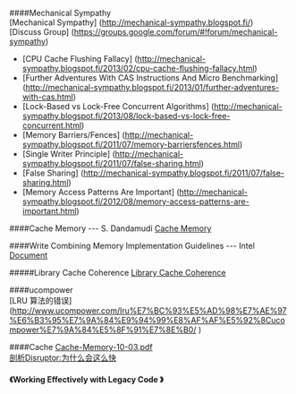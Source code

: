 ####Mechanical Sympathy     
[Mechanical Sympathy] (http://mechanical-sympathy.blogspot.fi/)     
[Discuss Group] (https://groups.google.com/forum/#!forum/mechanical-sympathy)    

- [CPU Cache Flushing Fallacy] (http://mechanical-sympathy.blogspot.fi/2013/02/cpu-cache-flushing-fallacy.html)     
- [Further Adventures With CAS Instructions And Micro Benchmarking] (http://mechanical-sympathy.blogspot.fi/2013/01/further-adventures-with-cas.html)    
- [Lock-Based vs Lock-Free Concurrent Algorithms] (http://mechanical-sympathy.blogspot.fi/2013/08/lock-based-vs-lock-free-concurrent.html)    
- [Memory Barriers/Fences] (http://mechanical-sympathy.blogspot.fi/2011/07/memory-barriersfences.html)    
- [Single Writer Principle] (http://mechanical-sympathy.blogspot.fi/2011/07/false-sharing.html)    
- [False Sharing] (http://mechanical-sympathy.blogspot.fi/2011/07/false-sharing.html)    
- [Memory Access Patterns Are Important]  (http://mechanical-sympathy.blogspot.fi/2012/08/memory-access-patterns-are-important.html)    


####Cache Memory --- S. Dandamudi
[Cache Memory](http://www.scs.carleton.ca/sivarama/org_book/org_book_web/slides/chap_1_versions/ch17_1.pdf)

####Write Combining Memory Implementation Guidelines --- Intel    
[Document](http://download.intel.com/design/PentiumII/applnots/24442201.pdf)   

#####Library Cache Coherence
[Library Cache Coherence](http://dspace.mit.edu/bitstream/handle/1721.1/62580/MIT-CSAIL-TR-2011-027.pdf?sequence=1)

   
####ucompower    
[LRU 算法的错误] (http://www.ucompower.com/lru%E7%BC%93%E5%AD%98%E7%AE%97%E6%B3%95%E7%9A%84%E9%94%99%E8%AF%AF%E5%92%8Cucompower%E7%9A%84%E5%8F%91%E7%8E%B0/ )

####Cache
[Cache-Memory-10-03.pdf](http://www.valleytalk.org/page/2/?s=cache	)     
[剖析Disruptor:为什么会这么快](http://mp.weixin.qq.com/mp/appmsg/show?__biz=MjM5NzQ3ODAwMQ==&appmsgid=10002729&itemidx=1&sign=627b5ea988a8fcbb2b48a1fe3d307c89#wechat_redirect)    

#### 《Working Effectively with Legacy Code 》

